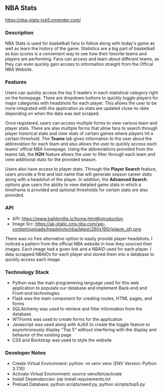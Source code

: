 ## NBA Stats
https://nba-stats-tvb5.onrender.com/

### Description
NBA Stats is used for basketball fans to follow along with today's game as well as learn the history of the game. Statistics are a big part of basketball as box scores is a convenient way to see how their favorite teams and players are performing. Fans can access and learn about different teams, as they can even quickly gain access to information straight from the Offical NBA Website. 

### Features

Users can quickly access the top 5 leaders in each statistical category right on the homepage. There are dropdown buttons to quickly toggle players for major categories with headshots for each player. This allows the user to be more integrated with the application as stats are updated close-to-date depending on when the data was last scraped.

Once registered, users can access multiple forms to view various team and player stats. There are also multiple forms that allow fans to search through player historical stats and view stats of certain games where players hit a certain threshold. The **Teams** tab gives information to the user about the abbreviation for each team and also allows the user to quickly access each teams' offical NBA homepage. Using the abbreviations provided from the teams tab, the **H2H** feature allows the user to filter through each team and view additional stats for the provided season.

Users also have access to player stats. Through the **Player Search** feature, users provide a first and last name that will generate season career stats along with a headshot of the player. In addition, the **Advanced Search** options give users the ability to view detailed game stats in which a timeframe is provided and optional thresholds for certain stats are also provided.

### API
- API: https://www.balldontlie.io/home.html#introduction
- Image Src: https://ak-static.cms.nba.com/wp-content/uploads/headshots/nba/latest/260x190/{player_id}.png

There was no free alternative option to easily provide player headshots. I noticed a pattern from the official NBA website in how they sourced their images. Each image had a given link and a NBAID used for each player. I data scrapped NBAIDs for each player and stored them into a database to quickly access each image.

### Technology Stack
- Python was the main programming language used for this web application to populate our database and implement Back-end and Front-end technologies
- Flask was the main component for creating routes, HTML pages, and forms
- SQLAlchemy was used to retrieve and filter information from the database
- WTForms was used to create forms for the application
- Javascript was used along with AJAX to create the toggle feature to asynchronously display "Top 5" without interfering with the display and behavior of the existing page
- CSS and Bootstrap was used to style the website

### Developer Notes
- Create Virtual Environment: python -m venv venv (ENV Version: Python 3.7.10)
- Activate Virtual Environment: source venv/bin/activate
- Install Dependancies: pip install requirements.txt
- Preload Database: python scripts/seed.py, python scripts/top5.py